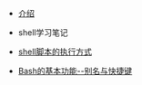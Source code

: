 <!-- docs/_sidebar.md -->
- [介绍](计算机编程/go/README.md)


- shell学习笔记
 -   [shell脚本的执行方式](计算机编程/shell/shell入门/1shell脚本的执行方式.md)
 -   [Bash的基本功能--别名与快捷键](计算机编程/shell/shell入门/2Bash的基本功能--别名与快捷键.md)


